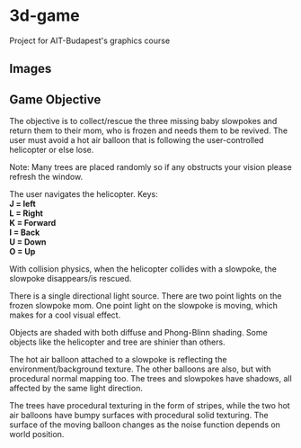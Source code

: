 # 3d-game
Project for AIT-Budapest's graphics course
<h2>Images</h1>

<h2> Game Objective </h2>

The objective is to collect/rescue the three missing baby slowpokes and return them to their mom,
who is frozen and needs them to be revived. The user must avoid a hot air balloon that is following
the user-controlled helicopter or else lose.

Note: Many trees are placed randomly so if any obstructs your vision please refresh the window.

The user navigates the helicopter.
Keys: <br>
<b>
J = left <br>
L = Right <br>
K = Forward <br>
I = Back <br>
U = Down <br>
O = Up <br>
</b>

With collision physics, when the helicopter collides with a slowpoke, the slowpoke disappears/is rescued.

There is a single directional light source. There are two point lights on the frozen slowpoke
mom. One point light on the slowpoke is moving, which makes for a cool visual effect.

Objects are shaded with both diffuse and Phong-Blinn shading. Some objects like the helicopter
and tree are shinier than others.

The hot air balloon attached to a slowpoke is reflecting the environment/background texture. The other balloons
are also, but with procedural normal mapping too. The trees and slowpokes have shadows, all affected by the same light direction.

The trees have procedural texturing in the form of stripes, while the two hot air balloons have bumpy surfaces with procedural solid texturing. The surface of the moving balloon changes as
the noise function depends on world position.
